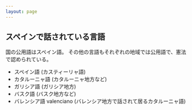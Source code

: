 ```yaml
---
layout: page
---
```


## スペインで話されている言語

国の公用語はスペイン語。 その他の言語もそれぞれの地域では公用語で、憲法で認められている。

* スペイン語 (カスティーリャ語)
* カタルーニャ語 (カタルーニャ地方など)
* ガリシア語 (ガリシア地方)
* バスク語 (バスク地方など)
* バレンシア語 valenciano (バレンシア地方で話されて居るカタルーニャ語)
